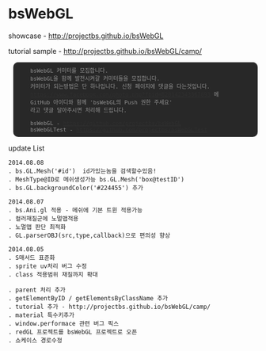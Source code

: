 bsWebGL
=======
showcase - http://projectbs.github.io/bsWebGL

tutorial sample - http://projectbs.github.io/bsWebGL/camp/

<pre style="clear:both; background:#111;color:#888;margin-top:10px;padding:8px; margin-left:10px;opacity:0.9;font-size:11px;border-radius:10px;box-shadow:inset 0 1px 0 #333">
    bsWebGL 커미터를 모집합니다.
    bsWebGL을 함께 발전시켜갈 커미터들을 모집합니다.
    커미터가 되는방법은 단 하나입니다. 신청 페이지에 댓글을 다는것입니다.
    <a href="https://www.facebook.com/photo.php?fbid=828142343867893" target="_blank">https://www.facebook.com/photo.php?fbid=828142343867893</a> 에
    GitHub 아이디와 함께 'bsWebGL의 Push 권한 주세요'
    라고 댓글 달아주시면 처리해 드립니다.

    bsWebGL - <a href="https://github.com/projectbs/bsWebGL" target="_blank">https://github.com/projectbs/bsWebGL</a>
    bsWebGLTest - <a href="https://github.com/projectbs/bsWebGLTest" target="_blank">https://github.com/projectbs/bsWebGLTest</a>
</pre>

update List

    2014.08.08
    . bs.GL.Mesh('#id')  id가있는놈을 검색할수있음!
    . MeshType@ID로 메쉬생성가능 bs.GL.Mesh('box@testID')
    . bs.GL.backgroundColor('#224455') 추가

    2014.08.07
    . bs.Ani.gl 적용 - 메쉬에 기본 트윈 적용가능
    . 컬러재질군에 노멀맵적용
    . 노멀맵 판단 최적화
    . GL.parserOBJ(src,type,callback)으로 편의성 향상

    2014.08.05
    . S매서드 표준화
    . sprite uv처리 버그 수정
    . class 적용범위 재질까지 확대

    . parent 처리 추가
    . getElementByID / getElementsByClassName 추가
    . tutorial 추가 - http://projectbs.github.io/bsWebGL/camp/
    . material 특수키추가
    . window.performace 관련 버그 픽스
	. redGL 프로젝트를 bsWebGL 프로젝트로 오픈
	. 쇼케이스 경로수정

